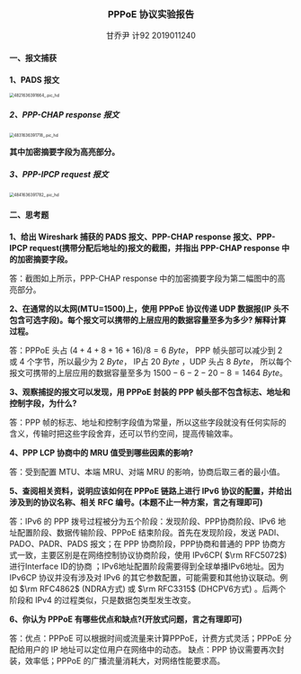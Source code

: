 <center>
 <h3>
   PPPoE 协议实验报告
  </h3> 
</center>

<center>
  甘乔尹 计92 2019011240
</center>

#### 一、报文捕获

**1、PADS 报文**

<img src="/Users/ganqiaoyin/Library/Containers/com.tencent.xinWeChat/Data/Library/Application Support/com.tencent.xinWeChat/2.0b4.0.9/36c8b48ccd52bfdbf6d631504531d199/Message/MessageTemp/9e20f478899dc29eb19741386f9343c8/Image/4821636391664_.pic_hd.jpg" alt="4821636391664_.pic_hd" style="zoom:50%;" />

##### 2、PPP-CHAP response 报文 

<img src="/Users/ganqiaoyin/Library/Containers/com.tencent.xinWeChat/Data/Library/Application Support/com.tencent.xinWeChat/2.0b4.0.9/36c8b48ccd52bfdbf6d631504531d199/Message/MessageTemp/9e20f478899dc29eb19741386f9343c8/Image/4831636391718_.pic_hd.jpg" alt="4831636391718_.pic_hd" style="zoom:50%;" />

**其中加密摘要字段为高亮部分。**

##### 3、PPP-IPCP request 报文

<img src="/Users/ganqiaoyin/Library/Containers/com.tencent.xinWeChat/Data/Library/Application Support/com.tencent.xinWeChat/2.0b4.0.9/36c8b48ccd52bfdbf6d631504531d199/Message/MessageTemp/9e20f478899dc29eb19741386f9343c8/Image/4841636391782_.pic_hd.jpg" alt="4841636391782_.pic_hd" style="zoom:50%;" />

#### 二、思考题

**1、给出 Wireshark 捕获的 PADS 报文、PPP-CHAP response 报文、PPP-IPCP request(携带分配后地址的)报文的截图，并指出 PPP-CHAP response 中的加密摘要字段。**

答：截图如上所示，PPP-CHAP response 中的加密摘要字段为第二幅图中的高亮部分。

**2、在通常的以太网(MTU=1500)上，使用 PPPoE 协议传递 UDP 数据报(IP 头不包含可选字段)。每个报文可以携带的上层应用的数据容量至多为多少? 解释计算过程。**

答：PPPoE 头占 $(4+4+8+16+16)/8=6~Byte$，
		PPP 帧头部可以减少到 2 或 4 个字节，所以最少为 $2~Byte$，
		IP占 $20~Byte$ ，UDP 头占 $8~Byte$，
		所以每个报文可携带的上层应用的数据容量至多为 $1500-6-2-20-8=1464~Byte$。

**3、观察捕捉的报文可以发现，用 PPPoE 封装的 PPP 帧头部不包含标志、地址和控制字段，为什么?**

答：PPP 帧的标志、地址和控制字段值为常量，所以这些字段就没有任何实际的含义，传输时把这些字段舍弃，还可以节约空间，提高传输效率。

**4、PPP LCP 协商中的 MRU 值受到哪些因素的影响?**

答：受到配置 MTU、本端 MRU、对端 MRU 的影响，协商后取三者的最小值。

**5、查阅相关资料，说明应该如何在 PPPoE 链路上进行 IPv6 协议的配置，并给出涉及到的协议名称、相关 RFC 编号。(本题不止一种方案，言之有理即可)**

答：IPv6 的 PPP 拨号过程被分为五个阶段：发现阶段、PPP协商阶段、IPv6 地址配置阶段、数据传输阶段、PPPoE 结束阶段。首先在发现阶段，发送 PADI、PADO、PADR、PADS 报文；在 PPP 协商阶段，PPP协商和普通的 PPP 协商方式一致，主要区别是在网络控制协议协商阶段，使用 IPv6CP( $\rm RFC5072$) 进行Interface ID的协商
；IPv6地址配置阶段需要得到全球单播IPv6地址。因为 IPv6CP 协议并没有涉及对 IPv6 的其它参数配置，可能需要和其他协议联动。例如 $\rm RFC4862$ (NDRA方式) 或 $\rm RFC3315$ (DHCPV6方式) 。后两个阶段和 IPv4 的过程类似，只是数据包类型发生改变。

**6、你认为 PPPoE 有哪些优点和缺点?(开放式问题，言之有理即可)**

答：优点：PPPoE 可以根据时间或流量来计算PPPoE，计费方式灵活；PPPoE 分配给用户的 IP 地址可以定位用户在网络中的动态。
		缺点：PPP 协议需要再次封装，效率低；PPPoE 的广播流量消耗大，对网络性能要求高。